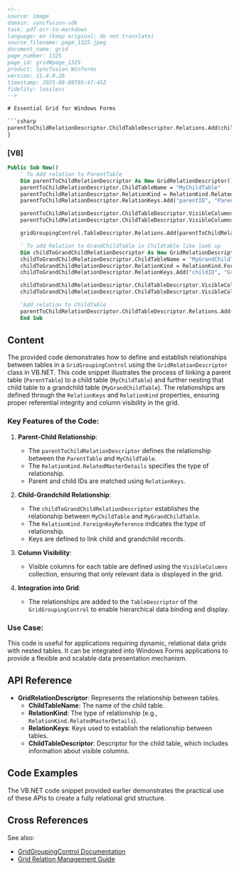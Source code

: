 ```html
<!-- 
source: image
domain: syncfusion-sdk
task: pdf-ocr-to-markdown
language: en (keep original; do not translate)
source_filename: page_1325.jpeg
document_name: grid
page_number: 1325
page_id: grid#page_1325
product: Syncfusion Winforms
version: 11.4.0.26
timestamp: 2025-08-09T05:47:45Z
fidelity: lossless
-->

# Essential Grid for Windows Forms

```csharp
parentToChildRelationDescriptor.ChildTableDescriptor.Relations.Add(childToGrandChildRelationDescriptor);
}
```

### [VB]

```vb
Public Sub New()
    ' To Add relation to ParentTable
    Dim parentToChildRelationDescriptor As New GridRelationDescriptor()
    parentToChildRelationDescriptor.ChildTableName = "MyChildTable"
    parentToChildRelationDescriptor.RelationKind = RelationKind.RelatedMasterDetails
    parentToChildRelationDescriptor.RelationKeys.Add("parentID", "ParentID")

    parentToChildRelationDescriptor.ChildTableDescriptor.VisibleColumns.Add("Name")
    parentToChildRelationDescriptor.ChildTableDescriptor.VisibleColumns.Add("MyGrandchildTable_Name")

    gridGroupingControl.TableDescriptor.Relations.Add(parentToChildRelationDescriptor)

    ' To add Relation to GrandChildTable in Childtable like look up
    Dim childToGrandChildRelationDescriptor As New GridRelationDescriptor()
    childToGrandChildRelationDescriptor.ChildTableName = "MyGrandChildTable"
    childToGrandChildRelationDescriptor.RelationKind = RelationKind.ForeignKeyReference
    childToGrandChildRelationDescriptor.RelationKeys.Add("childID", "GrandChildID")

    childToGrandChildRelationDescriptor.ChildTableDescriptor.VisibleColumns.Add("GrandChildID")
    childToGrandChildRelationDescriptor.ChildTableDescriptor.VisibleColumns.Add("Name")

    'Add relation to ChildTable
    parentToChildRelationDescriptor.ChildTableDescriptor.Relations.Add(childToGrandChildRelationDescriptor)
    End Sub
```

## Content

The provided code demonstrates how to define and establish relationships between tables in a `GridGroupingControl` using the `GridRelationDescriptor` class in VB.NET. This code snippet illustrates the process of linking a parent table (`ParentTable`) to a child table (`MyChildTable`) and further nesting that child table to a grandchild table (`MyGrandChildTable`). The relationships are defined through the `RelationKeys` and `RelationKind` properties, ensuring proper referential integrity and column visibility in the grid.

### Key Features of the Code:

1. **Parent-Child Relationship**:
   - The `parentToChildRelationDescriptor` defines the relationship between the `ParentTable` and `MyChildTable`.
   - The `RelationKind.RelatedMasterDetails` specifies the type of relationship.
   - Parent and child IDs are matched using `RelationKeys`.

2. **Child-Grandchild Relationship**:
   - The `childToGrandChildRelationDescriptor` establishes the relationship between `MyChildTable` and `MyGrandChildTable`.
   - The `RelationKind.ForeignKeyReference` indicates the type of relationship.
   - Keys are defined to link child and grandchild records.

3. **Column Visibility**:
   - Visible columns for each table are defined using the `VisibleColumns` collection, ensuring that only relevant data is displayed in the grid.

4. **Integration into Grid**:
   - The relationships are added to the `TableDescriptor` of the `GridGroupingControl` to enable hierarchical data binding and display.

### Use Case:

This code is useful for applications requiring dynamic, relational data grids with nested tables. It can be integrated into Windows Forms applications to provide a flexible and scalable data presentation mechanism.

## API Reference

- **GridRelationDescriptor**: Represents the relationship between tables.
  - **ChildTableName**: The name of the child table.
  - **RelationKind**: The type of relationship (e.g., `RelationKind.RelatedMasterDetails`).
  - **RelationKeys**: Keys used to establish the relationship between tables.
  - **ChildTableDescriptor**: Descriptor for the child table, which includes information about visible columns.

## Code Examples

The VB.NET code snippet provided earlier demonstrates the practical use of these APIs to create a fully relational grid structure.

## Cross References

See also:
- [GridGroupingControl Documentation](https://help.syncfusion.com/windowsforms/gridgroupingcontrol)
- [Grid Relation Management Guide](https://help.syncfusion.com/windowsforms/gridgroupingcontrol/relations)

<!-- tags: [GridGroupingControl, VB.NET, Table Relationship, Hierarchical Data] keywords: [GridRelationDescriptor, RelationKind, VisibleColumns, Child Table, Grandchild Table, Parent Table] -->
```